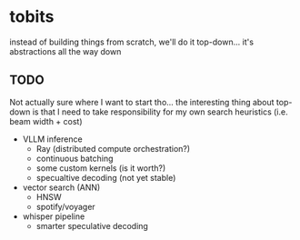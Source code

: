 # tobits
instead of building things from scratch, we'll do it top-down... it's
abstractions all the way down

## TODO

Not actually sure where I want to start tho... the interesting thing about
top-down is that I need to take responsibility for my own search heuristics
(i.e. beam width + cost)

- VLLM inference
  - Ray (distributed compute orchestration?)
  - continuous batching
  - some custom kernels (is it worth?)
  - specualtive decoding (not yet stable)
- vector search (ANN)
  - HNSW
  - spotify/voyager
- whisper pipeline
  - smarter speculative decoding
